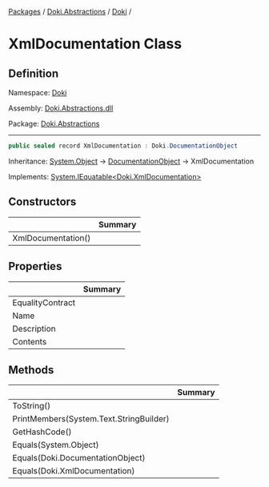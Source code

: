 [Packages](../../README.md) / [Doki.Abstractions](../README.md) / [Doki](README.md) / 

# XmlDocumentation Class

## Definition

Namespace: [Doki](README.md)

Assembly: [Doki.Abstractions.dll](../README.md)

Package: [Doki.Abstractions](https://www.nuget.org/packages/Doki.Abstractions)

---

```csharp
public sealed record XmlDocumentation : Doki.DocumentationObject
```

Inheritance: [System.Object](https://learn.microsoft.com/en-us/dotnet/api/System.Object) → [DocumentationObject](Doki.DocumentationObject.md) → XmlDocumentation

Implements: [System.IEquatable&lt;Doki.XmlDocumentation&gt;](https://learn.microsoft.com/en-us/dotnet/api/System.IEquatable&lt;Doki.XmlDocumentation&gt;)

## Constructors

|   |Summary|
|---|---|
|XmlDocumentation()||


## Properties

|   |Summary|
|---|---|
|EqualityContract||
|Name||
|Description||
|Contents||


## Methods

|   |Summary|
|---|---|
|ToString()||
|PrintMembers(System.Text.StringBuilder)||
|GetHashCode()||
|Equals(System.Object)||
|Equals(Doki.DocumentationObject)||
|Equals(Doki.XmlDocumentation)||


